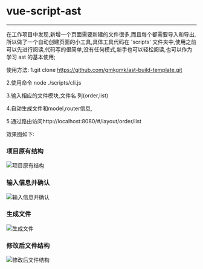 # vue-script-ast

---

在工作项目中发现,新增一个页面需要新建的文件很多,而且每个都需要导入和导出,所以做了一个自动创建页面的小工具,具体工具代码在 'scripts' 文件夹中,使用之前可以先进行阅读,代码写的很简单,没有任何模式,新手也可以轻松阅读,也可以作为学习 ast 的基本使用;

使用方法:
1.git clone https://github.com/gmkgmk/ast-build-template.git

2.使用命令 node ./scripts/cli.js

3.输入相应的文件模块,文件名 列(order,list)

4.自动生成文件和model,router信息,

5.通过路由访问http://localhost:8080/#/layout/order/list

效果图如下:

### 项目原有结构

![项目原有结构](https://github.com/gmkgmk/ast-build-template/tree/master/README-image/1.jpg)

### 输入信息并确认
![输入信息并确认](https://github.com/gmkgmk/ast-build-template/tree/master/README-image/2.jpg)

### 生成文件
![生成文件](https://github.com/gmkgmk/ast-build-template/tree/master/README-image/3.jpg)

### 修改后文件结构
![修改后文件结构](https://github.com/gmkgmk/ast-build-template/tree/master/README-image/4.jpg)
